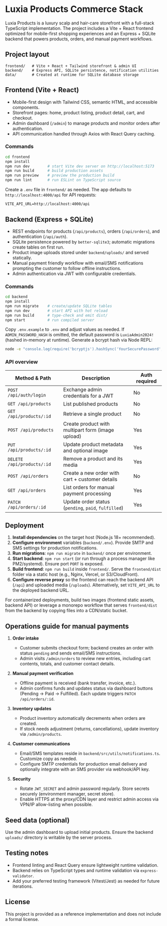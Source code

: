 # Luxia Products Commerce Stack

Luxia Products is a luxury scalp and hair-care storefront with a full-stack TypeScript implementation. The project includes a Vite + React frontend optimized for mobile-first shopping experiences and an Express + SQLite backend that powers products, orders, and manual payment workflows.

## Project layout

```
frontend/   # Vite + React + Tailwind storefront & admin UI
backend/    # Express API, SQLite persistence, notification utilities
data/       # Created at runtime for SQLite database storage
```

## Frontend (Vite + React)

- Mobile-first design with Tailwind CSS, semantic HTML, and accessible components.
- Storefront pages: home, product listing, product detail, cart, and checkout.
- Admin dashboard (`/admin`) to manage products and monitor orders after authentication.
- API communication handled through Axios with React Query caching.

### Commands

```bash
cd frontend
npm install
npm run dev        # start Vite dev server on http://localhost:5173
npm run build      # build production assets
npm run preview    # preview the production build
npm run lint       # run ESLint on TypeScript source
```

Create a `.env` file in `frontend/` as needed. The app defaults to `http://localhost:4000/api` for API requests:

```
VITE_API_URL=http://localhost:4000/api
```

## Backend (Express + SQLite)

- REST endpoints for products (`/api/products`), orders (`/api/orders`), and authentication (`/api/auth`).
- SQLite persistence powered by `better-sqlite3`; automatic migrations create tables on first run.
- Product image uploads stored under `backend/uploads/` and served statically.
- Manual payment friendly workflow with email/SMS notifications prompting the customer to follow offline instructions.
- Admin authentication via JWT with configurable credentials.

### Commands

```bash
cd backend
npm install
npm run migrate    # create/update SQLite tables
npm run dev        # start API with hot reload
npm run build      # type-check and emit dist/
npm start          # run compiled server
```

Copy `.env.example` to `.env` and adjust values as needed. If `ADMIN_PASSWORD_HASH` is omitted, the default password is `LuxiaAdmin2024!` (hashed in-memory at runtime). Generate a bcrypt hash via Node REPL:

```bash
node -e "console.log(require('bcryptjs').hashSync('YourSecurePassword', 10))"
```

### API overview

| Method & Path              | Description                                      | Auth required |
|---------------------------|--------------------------------------------------|---------------|
| `POST /api/auth/login`    | Exchange admin credentials for a JWT             | No            |
| `GET /api/products`       | List published products                          | No            |
| `GET /api/products/:id`   | Retrieve a single product                        | No            |
| `POST /api/products`      | Create product with multipart form (image upload)| Yes           |
| `PUT /api/products/:id`   | Update product metadata and optional image       | Yes           |
| `DELETE /api/products/:id`| Remove a product and its media                   | Yes           |
| `POST /api/orders`        | Create a new order with cart + customer details  | No            |
| `GET /api/orders`         | List orders for manual payment processing        | Yes           |
| `PATCH /api/orders/:id`   | Update order status (`pending`, `paid`, `fulfilled`)| Yes       |

## Deployment

1. **Install dependencies** on the target host (Node.js 18+ recommended).
2. **Configure environment** variables (`backend/.env`). Provide SMTP and SMS settings for production notifications.
3. **Run migrations**: `npm run migrate` in `backend/` once per environment.
4. **Start backend**: `npm run start` (or run through a process manager like PM2/systemd). Ensure port `PORT` is exposed.
5. **Build frontend**: `npm run build` inside `frontend/`. Serve the `frontend/dist` folder via a static host (e.g., Nginx, Vercel, or S3/CloudFront).
6. **Configure reverse proxy** so the frontend can reach the backend API (`/api`) and uploaded media (`/uploads`). Alternatively, set `VITE_API_URL` to the deployed backend URL.

For containerized deployments, build two images (frontend static assets, backend API) or leverage a monorepo workflow that serves `frontend/dist` from the backend by copying files into a CDN/static bucket.

## Operations guide for manual payments

1. **Order intake**
   - Customer submits checkout form; backend creates an order with status `pending` and sends email/SMS instructions.
   - Admin visits `/admin/orders` to review new entries, including cart contents, totals, and customer contact details.

2. **Manual payment verification**
   - Offline payment is received (bank transfer, invoice, etc.).
   - Admin confirms funds and updates status via dashboard buttons (Pending → Paid → Fulfilled). Each update triggers `PATCH /api/orders/:id`.

3. **Inventory updates**
   - Product inventory automatically decrements when orders are created.
   - If stock needs adjustment (returns, cancellations), update inventory via `/admin/products`.

4. **Customer communications**
   - Email/SMS templates reside in `backend/src/utils/notifications.ts`. Customize copy as needed.
   - Configure SMTP credentials for production email delivery and optionally integrate with an SMS provider via webhook/API key.

5. **Security**
   - Rotate `JWT_SECRET` and admin password regularly. Store secrets securely (environment manager, secret store).
   - Enable HTTPS at the proxy/CDN layer and restrict admin access via VPN/IP allow-listing when possible.

## Seed data (optional)

Use the admin dashboard to upload initial products. Ensure the backend `uploads/` directory is writable by the server process.

## Testing notes

- Frontend linting and React Query ensure lightweight runtime validation.
- Backend relies on TypeScript types and runtime validation via `express-validator`.
- Add your preferred testing framework (Vitest/Jest) as needed for future iterations.

## License

This project is provided as a reference implementation and does not include a formal license.

